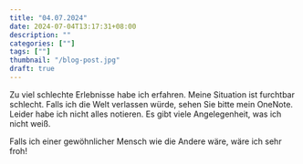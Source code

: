 ```yaml
---
title: "04.07.2024"
date: 2024-07-04T13:17:31+08:00
description: ""
categories: [""]
tags: [""]
thumbnail: "/blog-post.jpg"
draft: true
---
```


Zu viel schlechte Erlebnisse habe ich erfahren. Meine Situation ist furchtbar schlecht. Falls ich die Welt verlassen würde, sehen Sie bitte mein OneNote. Leider habe ich nicht alles notieren. Es gibt viele Angelegenheit, was ich nicht weiß.

Falls ich einer gewöhnlicher Mensch wie die Andere wäre, wäre ich sehr froh!
